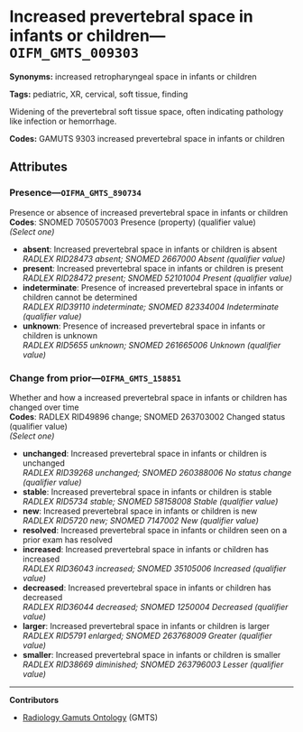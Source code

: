 # Increased prevertebral space in infants or children—`OIFM_GMTS_009303`

**Synonyms:** increased retropharyngeal space in infants or children

**Tags:** pediatric, XR, cervical, soft tissue, finding

Widening of the prevertebral soft tissue space, often indicating pathology like infection or hemorrhage.

**Codes:** GAMUTS 9303 increased prevertebral space in infants or children

## Attributes

### Presence—`OIFMA_GMTS_890734`

Presence or absence of increased prevertebral space in infants or children  
**Codes**: SNOMED 705057003 Presence (property) (qualifier value)  
*(Select one)*

- **absent**: Increased prevertebral space in infants or children is absent  
_RADLEX RID28473 absent; SNOMED 2667000 Absent (qualifier value)_
- **present**: Increased prevertebral space in infants or children is present  
_RADLEX RID28472 present; SNOMED 52101004 Present (qualifier value)_
- **indeterminate**: Presence of increased prevertebral space in infants or children cannot be determined  
_RADLEX RID39110 indeterminate; SNOMED 82334004 Indeterminate (qualifier value)_
- **unknown**: Presence of increased prevertebral space in infants or children is unknown  
_RADLEX RID5655 unknown; SNOMED 261665006 Unknown (qualifier value)_

### Change from prior—`OIFMA_GMTS_158851`

Whether and how a increased prevertebral space in infants or children has changed over time  
**Codes**: RADLEX RID49896 change; SNOMED 263703002 Changed status (qualifier value)  
*(Select one)*

- **unchanged**: Increased prevertebral space in infants or children is unchanged  
_RADLEX RID39268 unchanged; SNOMED 260388006 No status change (qualifier value)_
- **stable**: Increased prevertebral space in infants or children is stable  
_RADLEX RID5734 stable; SNOMED 58158008 Stable (qualifier value)_
- **new**: Increased prevertebral space in infants or children is new  
_RADLEX RID5720 new; SNOMED 7147002 New (qualifier value)_
- **resolved**: Increased prevertebral space in infants or children seen on a prior exam has resolved  
- **increased**: Increased prevertebral space in infants or children has increased  
_RADLEX RID36043 increased; SNOMED 35105006 Increased (qualifier value)_
- **decreased**: Increased prevertebral space in infants or children has decreased  
_RADLEX RID36044 decreased; SNOMED 1250004 Decreased (qualifier value)_
- **larger**: Increased prevertebral space in infants or children is larger  
_RADLEX RID5791 enlarged; SNOMED 263768009 Greater (qualifier value)_
- **smaller**: Increased prevertebral space in infants or children is smaller  
_RADLEX RID38669 diminished; SNOMED 263796003 Lesser (qualifier value)_

---

**Contributors**

- [Radiology Gamuts Ontology](https://gamuts.net/) (GMTS)